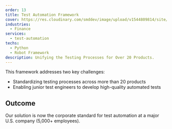 ```yaml
---
order: 13
title: Test Automation Framework
cover: https://res.cloudinary.com/smddev/image/upload/v1544809814/site/project/test-automation.jpg
industries:
  - Finance
services:
  - test-automation
techs:
  - Python
  - Robot Framework
description: Unifying the Testing Processes for Over 20 Products.
---
```

This framework addresses two key challenges:
* Standardizing testing processes across more than 20 products
* Enabling junior test engineers to develop high-quality automated tests

## Outcome

Our solution is now the corporate standard for test automation at a major U.S. company (5,000+ employees).
